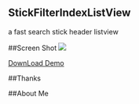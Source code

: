 ## StickFilterIndexListView
a fast search stick header listview

##Screen Shot
<img src="https://raw.githubusercontent.com/dongjunkun/StickFilterIndexListView/master/art/stickFilterIndexListView.gif"/>

<a href="https://raw.githubusercontent.com/dongjunkun/StickFilterIndexListView/master/app/build/outputs/apk/app-debug.apk">DownLoad Demo</a>

##Thanks

##About Me
